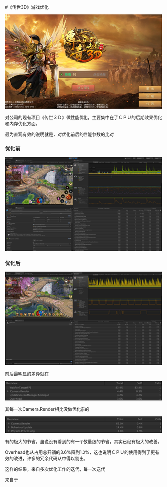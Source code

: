 #《传世3D》游戏优化

![wol3d_intro](wol3d_intro.png)



对公司的现有项目《传世３Ｄ》做性能优化，主要集中在了ＣＰＵ的后期效果优化和内存优化方面。

最为直观有效的说明就是，对优化前后的性能参数的比对

### 优化前

![beforeMix](beforeMix.png)

### 优化后

![after_mix](after_mix.png)



前后最明显的差异就在

![after_args](after_args.png)

其每一次Camera.Render相比没做优化前的

![before_args](before_args.png)

有的极大的节省，虽说没有看到的有一个数量级的节省，其实已经有极大的改善。

Overhead也从占用总开销的3.6%降到1.3%，这也说明ＣＰＵ的使用得到了更有效的改进，许多的冗余代码从中得以剔出。



这样的结果，来自多次优化工作的迭代，每一次迭代

来自于

